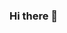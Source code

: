 ### Hi there 👋

<!--
**sawan-rgb/sawan-rgb** is a ✨ _special_ ✨ repository because its `README.md` (this file) appears on your GitHub profile.

Here are some ideas to get you started:

- 🔭 I’m currently working on Data science project
- 🌱 I’m currently learning Deep learning
- 👯 I’m looking to collaborate on ...
- 🤔 I’m looking for help with ...
- 💬 Ask me about ...
- 📫 How to reach me on Linkedin: linkedin.com/in/sawan-suthar-27969b16a/
- 😄 Pronouns: ...
- ⚡ Fun fact: ...
-->

